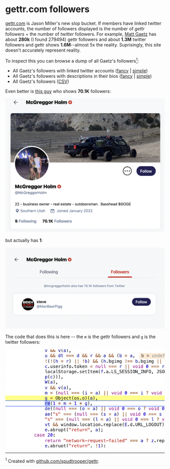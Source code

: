 # gettr.com followers

[gettr.com](http://gettr.com) is Jason Miller's new slop bucket. If members have linked twitter accounts, the number of followers displayed is the number of *gettr* followers + the number of *twitter* followers. For example, [Matt Gaetz](https://gettr.com/user/repmattgaetz) has about **280k** (I found 279494) gettr followers and about **1.3M** twitter followers and gettr shows **1.6M**--almost 5x the reality. Suprisingly, this site doesn't accurately represent reality.

To inspect this you can browse a dump of all Gaetz's followers[<sup>1</sup>](#footnote_1):

* All Gaetz's followers with linked twitter accounts ([fancy](repmattgaetz_twitter_followers.html) | [simple](repmattgaetz_twitter_followers_simple.html))
* All Gaetz's followers with descriptions in their bios ([fancy](repmattgaetz_desc.html) | [simple](repmattgaetz_desc_simple.html))
* All Gaetz's followers ([CSV](repmattgaetz.csv))

Even better is [this guy](https://gettr.com/user/mcgreggorholm) who shows **70.1K** followers:

![mcgreggorholm](mcgreggorholm.png)

but actually has **1**:

![mcgreggorholm-followers](mcgreggorholm-followers.png)

The code that does this is here -- the `m` is the gettr followers and `g` is the twitter followers:

![code](gettr-follower-calc.png)

_____________________________
<a name="#footnote_1"><sup>1</sup></a> Created with [github.com/spudtrooper/gettr](https://github.com/spudtrooper/gettr).